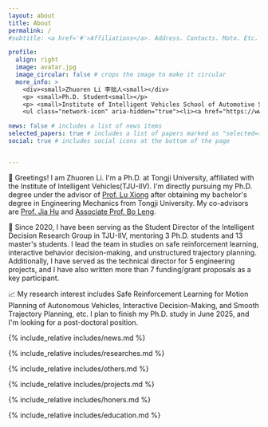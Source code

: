 ```yaml
---
layout: about
title: About
permalink: /
#subtitle: <a href='#'>Affiliations</a>. Address. Contacts. Moto. Etc.

profile:
  align: right
  image: avatar.jpg
  image_circular: false # crops the image to make it circular
  more_info: >
    <div><small>Zhuoren Li 李拙人<small></div>
    <p> <small>Ph.D. Student<small></p>
    <p> <small>Institute of Intelligent Vehicles School of Automotive Studies Tongji University, Shanghai, China<small></p>
    <ul class="network-icon" aria-hidden="true"><li><a href="https://www.linkedin.com/in/zhuorenli-patrick/" target="_blank" rel="noopener" aria-label="linkedin"><i class="fab fa-linkedin big-icon"></i></a></li><li><a href="https://scholar.google.com.hk/citations?user=5HSKGBUAAAAJ" target="_blank" rel="noopener" aria-label="google-scholar"><i class="fab fa-google-scholar big-icon"></i></a></li><li><a href="/uploads/Zhuoren_Li_CV.pdf" aria-label="cv"><i class="ai ai-cv big-icon"></i></a></li></ul>

news: false # includes a list of news items
selected_papers: true # includes a list of papers marked as "selected={true}"
social: true # includes social icons at the bottom of the page


---
```






👋 Greetings! I am Zhuoren Li. I'm a Ph.D. at Tongji University, affiliated with the Institute of Intelligent Vehicles(TJU-IIV). I'm directly pursuing my Ph.D. degree under the advisor of [Prof. Lu Xiong](https://auto.tongji.edu.cn/info/1153/6446.htm) after obtaining my bachelor's degree in Engineering Mechanics from Tongji University. My co-advisors are [Prof. Jia Hu](https://scholar.google.com.hk/citations?user=a34GvQoAAAAJ) and [Associate Prof. Bo Leng](https://auto.tongji.edu.cn/info/1169/9473.htm).

🚀 Since 2020, I have been serving as the Student Director of the Intelligent Decision Research Group in TJU-IIV, mentoring 3 Ph.D. students and 13 master's students. I lead the team in studies on safe reinforcement learning, interactive behavior decision-making, and unstructured trajectory planning. Additionally, I have served as the technical director for 5 engineering projects, and I have also written more than 7 funding/grant proposals as a key participant.

📈 My research interest includes Safe Reinforcement Learning for Motion Planning of Autonomous Vehicles, Interactive Decision-Making, and Smooth Trajectory Planning, etc. I plan to finish my Ph.D. study in June 2025, and I'm looking for a post-doctoral position.








<!-- 👋 Hi there! I’m Simeng Li, a data scientist with an engineering background and a master’s degree in business analytics from Boston University, where I completed my capstone project under the guidance of Professor Shawn Jin. During my studies, I gained practical experience in business analytics and led a cross-company collaboration as the PMO, guiding our team from data insights to implementation.

🚀 Currently, I’m a data mining engineer at a mobile gaming company, focused on increasing product visibility on Google Play. My work spans ASO (App Store Optimization), user acquisition strategies, machine learning model development, and recommendation system optimization, with guidance and collaboration from Professor Hao Fan at Wuhan University. To enhance workflow efficiency, I’ve developed tools like automated comment reply generation and sentiment analysis.

📈 My academic interests lie in recommendation systems and AI applications, especially in integrating large language models (LLMs) with traditional recommendation systems for more personalized experiences. I’m considering a PhD to further pursue these interests.

☕ Outside of work, I’m a coffee enthusiast and proud owner of a Chihuahua named “Coffee.” Looking forward to connecting over shared interests in data and tech! -->



{% include_relative includes/news.md %}

{% include_relative includes/researches.md %}





{% include_relative includes/others.md %}

{% include_relative includes/projects.md %}

{% include_relative includes/honers.md %}

{% include_relative includes/education.md %}

&nbsp;
&nbsp;



